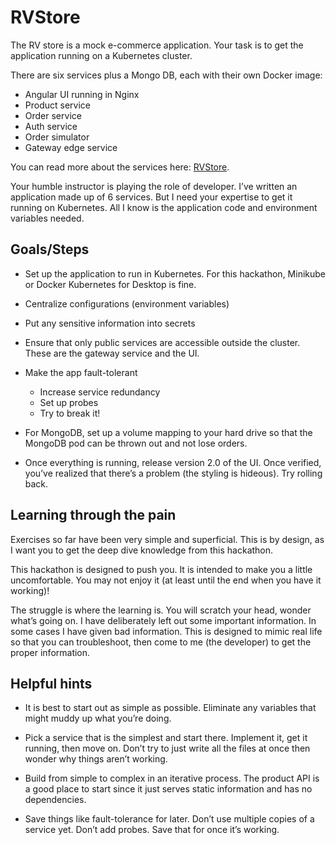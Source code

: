 # RVStore

The RV store is a mock e-commerce application. Your task is to get the application running on a Kubernetes cluster.

There are six services plus a Mongo DB, each with their own Docker image:

- Angular UI running in Nginx
- Product service
- Order service
- Auth service
- Order simulator
- Gateway edge service

You can read more about the services here: [RVStore](https://github.com/AgarwalConsulting/rvstore/blob/master/services.md).

Your humble instructor is playing the role of developer. I’ve written an application made up of 6 services. But I need your expertise to get it running on Kubernetes. All I know is the application code and environment variables needed.

## Goals/Steps

- Set up the application to run in Kubernetes. For this hackathon, Minikube or Docker Kubernetes for Desktop is fine.

- Centralize configurations (environment variables)

- Put any sensitive information into secrets

- Ensure that only public services are accessible outside the cluster. These are the gateway service and the UI.

- Make the app fault-tolerant
  - Increase service redundancy
  - Set up probes
  - Try to break it!

- For MongoDB, set up a volume mapping to your hard drive so that the MongoDB pod can be thrown out and not lose orders.

- Once everything is running, release version 2.0 of the UI. Once verified, you’ve realized that there’s a problem (the styling is hideous). Try rolling back.

## Learning through the pain

Exercises so far have been very simple and superficial. This is by design, as I want you to get the deep dive knowledge from this hackathon.

This hackathon is designed to push you. It is intended to make you a little uncomfortable. You may not enjoy it (at least until the end when you have it working)!

The struggle is where the learning is. You will scratch your head, wonder what’s going on. I have deliberately left out some important information. In some cases I have given bad information. This is designed to mimic real life so that you can troubleshoot, then come to me (the developer) to get the proper information.

## Helpful hints

- It is best to start out as simple as possible. Eliminate any variables that might muddy up what you’re doing.

- Pick a service that is the simplest and start there. Implement it, get it running, then move on. Don’t try to just write all the files at once then wonder why things aren’t working.

- Build from simple to complex in an iterative process. The product API is a good place to start since it just serves static information and has no dependencies.

- Save things like fault-tolerance for later. Don’t use multiple copies of a service yet. Don’t add probes. Save that for once it’s working.
